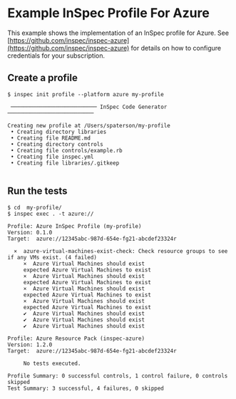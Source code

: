 # Example InSpec Profile For Azure

This example shows the implementation of an InSpec profile for Azure. See [https://github.com/inspec/inspec-azure](https://github.com/inspec/inspec-azure) for details on how to configure credentials for your subscription.

##  Create a profile 

```
$ inspec init profile --platform azure my-profile

 ─────────────────────────── InSpec Code Generator ───────────────────────────

Creating new profile at /Users/spaterson/my-profile
 • Creating directory libraries
 • Creating file README.md
 • Creating directory controls
 • Creating file controls/example.rb
 • Creating file inspec.yml
 • Creating file libraries/.gitkeep
 
```

## Run the tests

```
$ cd  my-profile/
$ inspec exec . -t azure://

Profile: Azure InSpec Profile (my-profile)
Version: 0.1.0
Target:  azure://12345abc-987d-654e-fg21-abcdef23324r

  ×  azure-virtual-machines-exist-check: Check resource groups to see if any VMs exist. (4 failed)
     ×  Azure Virtual Machines should exist
     expected Azure Virtual Machines to exist
     ×  Azure Virtual Machines should exist
     expected Azure Virtual Machines to exist
     ×  Azure Virtual Machines should exist
     expected Azure Virtual Machines to exist
     ×  Azure Virtual Machines should exist
     expected Azure Virtual Machines to exist
     ✔  Azure Virtual Machines should exist
     ✔  Azure Virtual Machines should exist
     ✔  Azure Virtual Machines should exist

Profile: Azure Resource Pack (inspec-azure)
Version: 1.2.0
Target:  azure://12345abc-987d-654e-fg21-abcdef23324r

     No tests executed.

Profile Summary: 0 successful controls, 1 control failure, 0 controls skipped
Test Summary: 3 successful, 4 failures, 0 skipped

```
